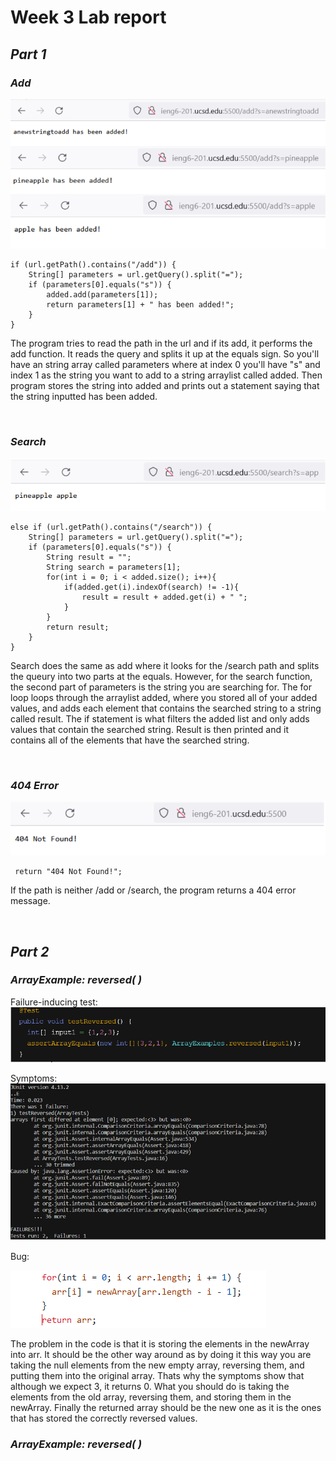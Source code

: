 # **Week 3 Lab report**

## *Part 1*
### *Add*
![Add](/week3-screenshots/cse15l-week3-step2.png)
```
if (url.getPath().contains("/add")) {
    String[] parameters = url.getQuery().split("=");
    if (parameters[0].equals("s")) {
        added.add(parameters[1]);
        return parameters[1] + " has been added!";
    }
}
``` 

The program tries to read the path in the url and if its add, it performs the add function. It reads the query and splits it up at the equals sign. So you'll have an string array called parameters where at index 0 you'll have "s" and index 1 as the string you want to add to a string arraylist called added. Then program stores the string into added and prints out a statement saying that the string inputted has been added.


<br />

### *Search*
![404 Error](/week3-screenshots/cse15l-week3-step3.png)
```
else if (url.getPath().contains("/search")) {
    String[] parameters = url.getQuery().split("=");
    if (parameters[0].equals("s")) {
        String result = "";
        String search = parameters[1];
        for(int i = 0; i < added.size(); i++){
            if(added.get(i).indexOf(search) != -1){
                result = result + added.get(i) + " ";
            }
        }
        return result;
    }
}
```
Search does the same as add where it looks for the /search path and splits the queury into two parts at the equals. However, for the search function, the second part of parameters is the string you are searching for. The for loop loops through the arraylist added, where you stored all of your added values, and adds each element that contains the searched string to a string called result. The if statement is what filters the added list and only adds values that contain the searched string. Result is then printed and it contains all of the elements that have the searched string. 

<br />

### *404 Error*
![404 Error](/week3-screenshots/cse15l-week3-step1.png)
```
 return "404 Not Found!";
```
If the path is neither /add or /search, the program returns a 404 error message.

<br />

## *Part 2*
### *ArrayExample: reversed( )*
Failure-inducing test:
![Failure-inducing test](/week3-screenshots/cse15l-week3-step4.png)

Symptoms:
![Symptoms](/week3-screenshots/cse15l-week3-step5.png)

Bug:

![Bug](/week3-screenshots/cse15l-week3-step6.png)

The problem in the code is that it is storing the elements in the newArray into arr. It should be the other way around as by doing it this way you are taking the null elements from the new empty array, reversing them, and putting them into the original array. Thats why the symptoms show that although we expect 3, it returns 0. What you should do is taking the elements from the old array, reversing them, and storing them in the newArray. Finally the returned array should be the new one as it is the ones that has stored the correctly reversed values.

### *ArrayExample: reversed( )*